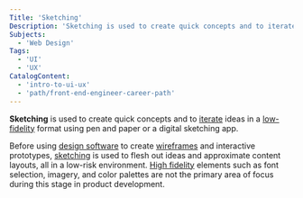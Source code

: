```yaml
---
Title: 'Sketching'
Description: 'Sketching is used to create quick concepts and to iterate ideas in a low-fidelity format using pen and paper or a digital sketching app.'
Subjects:
  - 'Web Design'
Tags:
  - 'UI'
  - 'UX'
CatalogContent:
  - 'intro-to-ui-ux'
  - 'path/front-end-engineer-career-path'
---
```


**Sketching** is used to create quick concepts and to [iterate](https://www.codecademy.com/resources/docs/uiux/iterative-process) ideas in a [low-fidelity](https://www.codecademy.com/resources/docs/uiux/low-fidelity) format using pen and paper or a digital sketching app.

Before using [design software](https://www.codecademy.com/resources/docs/uiux/design-software) to create [wireframes](https://www.codecademy.com/resources/docs/uiux/wireframes) and interactive prototypes, [sketching](https://www.codecademy.com/resources/docs/uiux/sketching) is used to flesh out ideas and approximate content layouts, all in a low-risk environment. [High fidelity](https://www.codecademy.com/resources/docs/uiux/high-fidelity) elements such as font selection, imagery, and color palettes are not the primary area of focus during this stage in product development.
